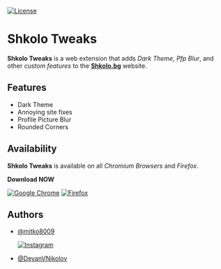 
[![License](https://img.shields.io/badge/License-GPL_v3-red)](https://github.com/mitko8009/ShkoloTweaks/blob/main/LICENSE)

# Shkolo Tweaks

**Shkolo Tweaks** is a web extension that adds *Dark Theme*, *Pfp Blur*, and other *custom features* to the **[Shkolo.bg]("https://www.shkolo.bg/")** website.


## Features

- Dark Theme
- Annoying site fixes
- Profile Picture Blur 
- Rounded Corners


## Availability

**Shkolo Tweaks** is available on all *Chromium Browsers* and *Firefox*.

**Download NOW**

[![Google Chrome](https://img.shields.io/badge/Google%20Chrome-4285F4?style=for-the-badge&logo=GoogleChrome&logoColor=white)](https://chromewebstore.google.com/detail/shkolotweaks/benlbhlopnomakndbgihpghghdcejpjc?hl=en&authuser=0)
[![Firefox](https://img.shields.io/badge/Firefox-FF7139?style=for-the-badge&logo=Firefox-Browser&logoColor=white)](https://addons.mozilla.org/en-GB/firefox/addon/shkolotweaks/)

## Authors

- [@mitko8009](https://github.com/mitko8009)

    [![Instagram](https://img.shields.io/badge/Instagram-%23E4405F.svg?style=for-the-badge&logo=Instagram&logoColor=white)](https://www.instagram.com/mitko8009_/)


- [@DeyanVNikolov](https://github.com/DeyanVNikolov)

